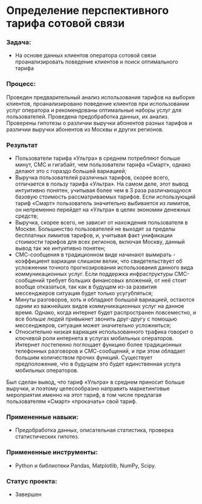 # Определение перспективного тарифа сотовой связи
### Задача:
- На основе данных клиентов оператора сотовой связи проанализировать поведение клиентов и поиск оптимального тарифа
### Процесс:
Проведен предварительный анализ использования тарифов на выборке клиентов,
проанализировано поведение клиентов при использовании услуг оператора и
рекомендованы оптимальные наборы услуг для пользователей. Проведена предобработка
данных, их анализ. Проверены гипотезы о различии выручки абонентов разных тарифов и
различии выручки абонентов из Москвы и других регионов.
### Результат
- Пользователи тарифа «Ультра» в среднем потребляют больше минут, СМС и гигабайт, чем пользователи тарифа «Смарт», однако делают это с гораздо большей вариацией;
- Выручка пользователей различных тарифов, скорее всего, отличается в пользу тарифа «Ультра». На самом деле, этот вывод интуитивно понятен, учитывая более чем в 3 раза различающуюся базовую стоимость рассматриваемых тарифов. Если использующий тариф «Смарт» пользователь значительно выбивается из лимитов, он непременно перейдет на «Ультра» в целях экономии денежных средств;
- Выручка, скорее всего, не зависит от нахождения пользователя в Москве. Большинство пользователей не выходят за пределы бесплатных лимитов тарифов, и, учитывая факт унификации стоимости тарифов для всех регионов, включая Москву, данный вывод так же интуитивно понятен;
- СМС-сообщения в традиционном виде начинают вымирать - коэффициент вариации слишком велик, что свидетельствует об усложнении точного прогнозирования использования данного вида коммуникационных услуг. Если поддержка инфраструктуры СМС-сообщений требует больших финансовых вложений, от неё стоит вообще отказаться, так как в будущем из-за развития мессенджеров ситуация будет только усугубляться;
- Минуты разговоров, хоть и обладают большой вариацией, остаются одним из важнейших видов коммуникационных услуг на данное время. Однако, когда интернет будет распространен повсеместно, и все больше людей привыкнет звонить друг-другу с помощью мессенджеров, ситуация может значительно усложниться;
- Относительно низкая вариация использованного трафика говорит о ключевой роли интернета в услугах мобильных операторов. Интернет постепенно поглощает функцию более традиционных телефонных разговоров и СМС-сообщений, и при этом обладает большим количеством прочих функций. Существует предположение, что в будущем это будет единственная услуга мобильных операторов.

Был сделан вывод, что тариф «Ультра» в среднем приносит больше выручки, и поэтому целесообразно направить маркетинговые мероприятия именно на этот тариф, в том числе предлагая пользователям «Смарт» «прокачать» свой тариф.
### Примененные навыки: 
- Предобработка данных, описательная статистика, проверка статистических гипотез.
### Примененные инструменты: 
- Python и библиотеки Pandas, Matplotlib, NumPy, Scipy.
### Статус проекта:
- Завершен

